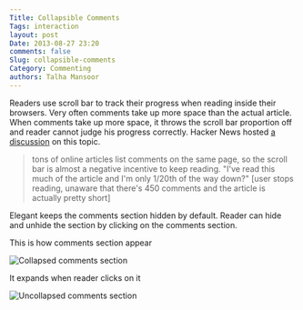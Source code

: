 ```yaml
---
Title: Collapsible Comments
Tags: interaction
layout: post
Date: 2013-08-27 23:20
comments: false
Slug: collapsible-comments
Category: Commenting
authors: Talha Mansoor
---
```


Readers use scroll bar to track their progress when reading inside their
browsers. Very often comments take up more space than the actual article. When
comments take up more space, it throws the scroll bar proportion off and reader
cannot judge his progress correctly. Hacker News hosted [a
discussion](https://news.ycombinator.com/item?id=6246777) on this topic.

> tons of online articles list comments on the same page, so the scroll bar is
> almost a negative incentive to keep reading. "I've read this much of the
> article and I'm only 1/20th of the way down?"
> [user stops reading, unaware that there's 450 comments and the article is actually pretty short]

Elegant keeps the comments section hidden by default. Reader can hide and
unhide the section by clicking on the comments section.

This is how comments section appear

![Collapsed comments
section]({static}/images/elegant-theme_comments-section-collapsed.png)

It expands when reader clicks on it

![Uncollapsed comments
section]({static}/images/elegant-theme_comments-section-uncollapsed.png)
